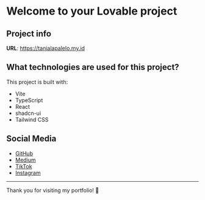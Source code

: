 # Welcome to your Lovable project

## Project info

**URL**: https://tanialapalelo.my.id

## What technologies are used for this project?

This project is built with:

- Vite
- TypeScript
- React
- shadcn-ui
- Tailwind CSS

## Social Media

- [GitHub](https://github.com/tanialapalelo)
- [Medium](https://medium.com/@tanialapalelo)
- [TikTok](https://www.tiktok.com/@tanialapalelo)
- [Instagram](https://www.instagram.com/t.x.z.y)

---

Thank you for visiting my portfolio! 🚀